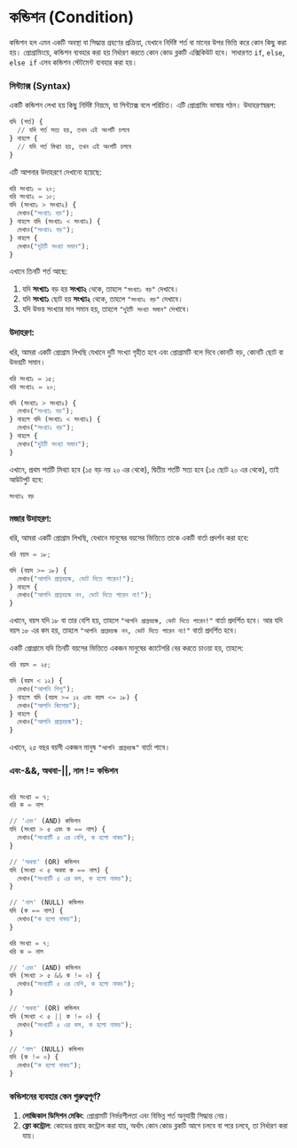 
# কন্ডিশন (Condition) 

কন্ডিশন হল এমন একটি অবস্থা বা সিদ্ধান্ত গ্রহণের প্রক্রিয়া, যেখানে নির্দিষ্ট শর্ত বা মানের উপর ভিত্তি করে কোন কিছু করা হয়। প্রোগ্রামিংয়ে, কন্ডিশন ব্যবহার করা হয় নির্ধারণ করতে কোন কোড ব্লকটি এক্সিকিউট হবে। সাধারণত `if`, `else`, `else if` এসব কন্ডিশন স্টেটমেন্ট ব্যবহার করা হয়।

### সিন্ট্যাক্স (Syntax)

একটি কন্ডিশন লেখা হয় কিছু নির্দিষ্ট নিয়মে, যা সিন্ট্যাক্স বলে পরিচিত। এটি প্রোগ্রামিং ভাষার গঠন। উদাহরণস্বরূপ:

```py
যদি (শর্ত) {
  // যদি শর্ত সত্য হয়, তখন এই অংশটি চলবে
} নাহলে {
  // যদি শর্ত মিথ্যা হয়, তখন এই অংশটি চলবে
}
```

এটি আপনার উদাহরণে দেখানো হয়েছে:

```py
ধরি সংখ্যা১ = ২০;
ধরি সংখ্যা২ = ১০;
যদি (সংখ্যা১ > সংখ্যা২) {
  দেখাও("সংখ্যা১ বড়");
} নাহলে যদি (সংখ্যা১ < সংখ্যা২) {
  দেখাও("সংখ্যা২ বড়");
} নাহলে {
  দেখাও("দুইটি সংখ্যা সমান");
}
```

এখানে তিনটি শর্ত আছে:

1. যদি **সংখ্যা১** বড় হয় **সংখ্যা২** থেকে, তাহলে `"সংখ্যা১ বড়"` দেখাবে।
2. যদি **সংখ্যা১** ছোট হয় **সংখ্যা২** থেকে, তাহলে `"সংখ্যা২ বড়"` দেখাবে।
3. যদি উভয় সংখ্যার মান সমান হয়, তাহলে `"দুইটি সংখ্যা সমান"` দেখাবে।

### উদাহরণ:

ধরি, আমরা একটি প্রোগ্রাম লিখছি যেখানে দুটি সংখ্যা গৃহীত হবে এবং প্রোগ্রামটি বলে দিবে কোনটি বড়, কোনটি ছোট বা উভয়টি সমান।

```py
ধরি সংখ্যা১ = ১৫;
ধরি সংখ্যা২ = ২০;

যদি (সংখ্যা১ > সংখ্যা২) {
  দেখাও("সংখ্যা১ বড়");
} নাহলে যদি (সংখ্যা১ < সংখ্যা২) {
  দেখাও("সংখ্যা২ বড়");
} নাহলে {
  দেখাও("দুইটি সংখ্যা সমান");
}
```

এখানে, প্রথম শর্তটি মিথ্যা হবে (১৫ বড় নয় ২০ এর থেকে), দ্বিতীয় শর্তটি সত্য হবে (১৫ ছোট ২০ এর থেকে), তাই আউটপুট হবে:

```
সংখ্যা২ বড়
```

### মজার উদাহরণ:

ধরি, আমরা একটি প্রোগ্রাম লিখছি, যেখানে মানুষের বয়সের ভিত্তিতে তাকে একটি বার্তা প্রদর্শন করা হবে:

```py
ধরি বয়স = ১৮;

যদি (বয়স >= ১৮) {
  দেখাও("আপনি প্রাপ্তবয়স্ক, ভোট দিতে পারেন!");
} নাহলে {
  দেখাও("আপনি প্রাপ্তবয়স্ক নন, ভোট দিতে পারেন না!");
}
```

এখানে, বয়স যদি ১৮ বা তার বেশি হয়, তাহলে `"আপনি প্রাপ্তবয়স্ক, ভোট দিতে পারেন!"` বার্তা প্রদর্শিত হবে। আর যদি বয়স ১৮ এর কম হয়, তাহলে `"আপনি প্রাপ্তবয়স্ক নন, ভোট দিতে পারেন না!"` বার্তা প্রদর্শিত হবে।


একটি প্রোগ্রামে যদি তিনটি বয়সের ভিত্তিতে একজন মানুষের ক্যাটেগরি বের করতে চাওয়া হয়, তাহলে:

```py
ধরি বয়স = ২৫;

যদি (বয়স < ১২) {
  দেখাও("আপনি শিশু");
} নাহলে যদি (বয়স >= ১২ এবং বয়স <= ১৮) {
  দেখাও("আপনি কিশোর");
} নাহলে {
  দেখাও("আপনি প্রাপ্তবয়স্ক");
}
```

এখানে, ২৫ বছর বয়সী একজন মানুষ `"আপনি প্রাপ্তবয়স্ক"` বার্তা পাবে।
### এবং-&&, অথবা-||, নাল != কন্ডিশন
```py

ধরি সংখ্যা = ৭;
ধরি ক = নাল 

// 'এবং' (AND) কন্ডিশন
যদি (সংখ্যা > ৫ এবং ক == নাল) {
  দেখাও("সংখ্যাটি ৫ এর বেশি, ক হলো নাকচ");
}

// 'অথবা' (OR) কন্ডিশন
যদি (সংখ্যা < ৫ অথবা ক == নাল) {
  দেখাও("সংখ্যাটি ৫ এর কম, ক হলো নাকচ");
}

// 'নাল' (NULL) কন্ডিশন
যদি (ক == নাল) {
  দেখাও("ক হলো নাকচ");
}
```
```py
ধরি সংখ্যা = ৭;
ধরি ক = নাল 

// 'এবং' (AND) কন্ডিশন
যদি (সংখ্যা > ৫ && ক != ০) {
  দেখাও("সংখ্যাটি ৫ এর বেশি, ক হলো নাকচ");
}

// 'অথবা' (OR) কন্ডিশন
যদি (সংখ্যা < ৫ || ক != ০) {
  দেখাও("সংখ্যাটি ৫ এর কম, ক হলো নাকচ");
}

// 'নাল' (NULL) কন্ডিশন
যদি (ক != ০) {
  দেখাও("ক হলো নাকচ");
}
```
### কন্ডিশনের ব্যবহার কেন গুরুত্বপূর্ণ?

1. **লোজিকাল ডিসিশন মেকিং**: প্রোগ্রামটি নির্ভরশীলতা এবং বিভিন্ন শর্ত অনুযায়ী সিদ্ধান্ত নেয়।
2. **ফ্লো কন্ট্রোল**: কোডের প্রবাহ কন্ট্রোল করা যায়, অর্থাৎ কোন কোড ব্লকটি আগে চলবে বা পরে চলবে, তা নির্ধারণ করা যায়।

